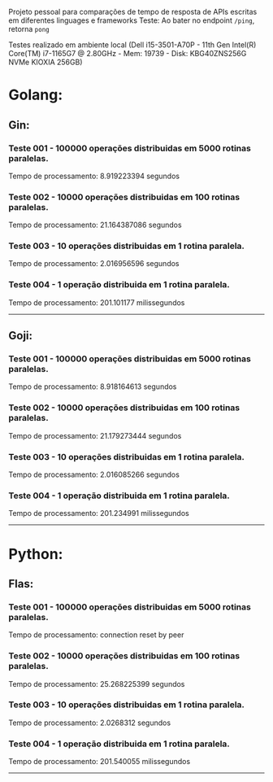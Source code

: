 Projeto pessoal para comparações de tempo de resposta de APIs escritas em diferentes linguages e frameworks
Teste: Ao bater no endpoint `/ping`, retorna `pong`

Testes realizado em ambiente local (Dell i15-3501-A70P - 11th Gen Intel(R) Core(TM) i7-1165G7 @ 2.80GHz - Mem: 19739 - Disk: KBG40ZNS256G NVMe KIOXIA 256GB) 

# Golang:

## Gin:

### Teste 001 - 100000 operações distribuidas em 5000 rotinas paralelas.
Tempo de processamento: 8.919223394 segundos

### Teste 002 - 10000 operações distribuidas em 100 rotinas paralelas.
Tempo de processamento: 21.164387086 segundos

### Teste 003 - 10 operações distribuidas em 1 rotina paralela.
Tempo de processamento: 2.016956596 segundos

### Teste 004 - 1 operação distribuida em 1 rotina paralela.
Tempo de processamento: 201.101177 milissegundos

---

## Goji:

### Teste 001 - 100000 operações distribuidas em 5000 rotinas paralelas.
Tempo de processamento: 8.918164613 segundos

### Teste 002 - 10000 operações distribuidas em 100 rotinas paralelas.
Tempo de processamento: 21.179273444 segundos

### Teste 003 - 10 operações distribuidas em 1 rotina paralela.
Tempo de processamento: 2.016085266 segundos

### Teste 004 - 1 operação distribuida em 1 rotina paralela.
Tempo de processamento: 201.234991 milissegundos

---

# Python:

## Flas:

### Teste 001 - 100000 operações distribuidas em 5000 rotinas paralelas.
Tempo de processamento: connection reset by peer

### Teste 002 - 10000 operações distribuidas em 100 rotinas paralelas.
Tempo de processamento: 25.268225399 segundos

### Teste 003 - 10 operações distribuidas em 1 rotina paralela.
Tempo de processamento: 2.0268312 segundos

### Teste 004 - 1 operação distribuida em 1 rotina paralela.
Tempo de processamento: 201.540055 milissegundos

---